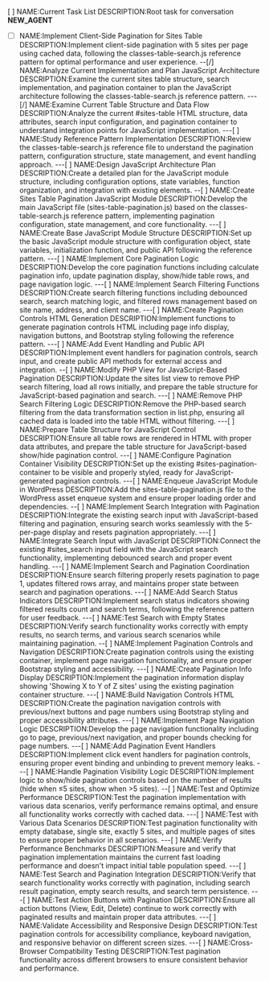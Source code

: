 [ ] NAME:Current Task List DESCRIPTION:Root task for conversation __NEW_AGENT__
-[ ] NAME:Implement Client-Side Pagination for Sites Table DESCRIPTION:Implement client-side pagination with 5 sites per page using cached data, following the classes-table-search.js reference pattern for optimal performance and user experience.
--[/] NAME:Analyze Current Implementation and Plan JavaScript Architecture DESCRIPTION:Examine the current sites table structure, search implementation, and pagination container to plan the JavaScript architecture following the classes-table-search.js reference pattern.
---[/] NAME:Examine Current Table Structure and Data Flow DESCRIPTION:Analyze the current #sites-table HTML structure, data attributes, search input configuration, and pagination container to understand integration points for JavaScript implementation.
---[ ] NAME:Study Reference Pattern Implementation DESCRIPTION:Review the classes-table-search.js reference file to understand the pagination pattern, configuration structure, state management, and event handling approach.
---[ ] NAME:Design JavaScript Architecture Plan DESCRIPTION:Create a detailed plan for the JavaScript module structure, including configuration options, state variables, function organization, and integration with existing elements.
--[ ] NAME:Create Sites Table Pagination JavaScript Module DESCRIPTION:Develop the main JavaScript file (sites-table-pagination.js) based on the classes-table-search.js reference pattern, implementing pagination configuration, state management, and core functionality.
---[ ] NAME:Create Base JavaScript Module Structure DESCRIPTION:Set up the basic JavaScript module structure with configuration object, state variables, initialization function, and public API following the reference pattern.
---[ ] NAME:Implement Core Pagination Logic DESCRIPTION:Develop the core pagination functions including calculate pagination info, update pagination display, show/hide table rows, and page navigation logic.
---[ ] NAME:Implement Search Filtering Functions DESCRIPTION:Create search filtering functions including debounced search, search matching logic, and filtered rows management based on site name, address, and client name.
---[ ] NAME:Create Pagination Controls HTML Generation DESCRIPTION:Implement functions to generate pagination controls HTML including page info display, navigation buttons, and Bootstrap styling following the reference pattern.
---[ ] NAME:Add Event Handling and Public API DESCRIPTION:Implement event handlers for pagination controls, search input, and create public API methods for external access and integration.
--[ ] NAME:Modify PHP View for JavaScript-Based Pagination DESCRIPTION:Update the sites list view to remove PHP search filtering, load all rows initially, and prepare the table structure for JavaScript-based pagination and search.
---[ ] NAME:Remove PHP Search Filtering Logic DESCRIPTION:Remove the PHP-based search filtering from the data transformation section in list.php, ensuring all cached data is loaded into the table HTML without filtering.
---[ ] NAME:Prepare Table Structure for JavaScript Control DESCRIPTION:Ensure all table rows are rendered in HTML with proper data attributes, and prepare the table structure for JavaScript-based show/hide pagination control.
---[ ] NAME:Configure Pagination Container Visibility DESCRIPTION:Set up the existing #sites-pagination-container to be visible and properly styled, ready for JavaScript-generated pagination controls.
---[ ] NAME:Enqueue JavaScript Module in WordPress DESCRIPTION:Add the sites-table-pagination.js file to the WordPress asset enqueue system and ensure proper loading order and dependencies.
--[ ] NAME:Implement Search Integration with Pagination DESCRIPTION:Integrate the existing search input with JavaScript-based filtering and pagination, ensuring search works seamlessly with the 5-per-page display and resets pagination appropriately.
---[ ] NAME:Integrate Search Input with JavaScript DESCRIPTION:Connect the existing #sites_search input field with the JavaScript search functionality, implementing debounced search and proper event handling.
---[ ] NAME:Implement Search and Pagination Coordination DESCRIPTION:Ensure search filtering properly resets pagination to page 1, updates filtered rows array, and maintains proper state between search and pagination operations.
---[ ] NAME:Add Search Status Indicators DESCRIPTION:Implement search status indicators showing filtered results count and search terms, following the reference pattern for user feedback.
---[ ] NAME:Test Search with Empty States DESCRIPTION:Verify search functionality works correctly with empty results, no search terms, and various search scenarios while maintaining pagination.
--[ ] NAME:Implement Pagination Controls and Navigation DESCRIPTION:Create pagination controls using the existing container, implement page navigation functionality, and ensure proper Bootstrap styling and accessibility.
---[ ] NAME:Create Pagination Info Display DESCRIPTION:Implement the pagination information display showing 'Showing X to Y of Z sites' using the existing pagination container structure.
---[ ] NAME:Build Navigation Controls HTML DESCRIPTION:Create the pagination navigation controls with previous/next buttons and page numbers using Bootstrap styling and proper accessibility attributes.
---[ ] NAME:Implement Page Navigation Logic DESCRIPTION:Develop the page navigation functionality including go to page, previous/next navigation, and proper bounds checking for page numbers.
---[ ] NAME:Add Pagination Event Handlers DESCRIPTION:Implement click event handlers for pagination controls, ensuring proper event binding and unbinding to prevent memory leaks.
---[ ] NAME:Handle Pagination Visibility Logic DESCRIPTION:Implement logic to show/hide pagination controls based on the number of results (hide when ≤5 sites, show when >5 sites).
--[ ] NAME:Test and Optimize Performance DESCRIPTION:Test the pagination implementation with various data scenarios, verify performance remains optimal, and ensure all functionality works correctly with cached data.
---[ ] NAME:Test with Various Data Scenarios DESCRIPTION:Test pagination functionality with empty database, single site, exactly 5 sites, and multiple pages of sites to ensure proper behavior in all scenarios.
---[ ] NAME:Verify Performance Benchmarks DESCRIPTION:Measure and verify that pagination implementation maintains the current fast loading performance and doesn't impact initial table population speed.
---[ ] NAME:Test Search and Pagination Integration DESCRIPTION:Verify that search functionality works correctly with pagination, including search result pagination, empty search results, and search term persistence.
---[ ] NAME:Test Action Buttons with Pagination DESCRIPTION:Ensure all action buttons (View, Edit, Delete) continue to work correctly with paginated results and maintain proper data attributes.
---[ ] NAME:Validate Accessibility and Responsive Design DESCRIPTION:Test pagination controls for accessibility compliance, keyboard navigation, and responsive behavior on different screen sizes.
---[ ] NAME:Cross-Browser Compatibility Testing DESCRIPTION:Test pagination functionality across different browsers to ensure consistent behavior and performance.